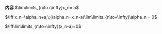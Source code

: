 **内容**
$\lim\limits_{n\to+\infty}x_n= a$

$\iff x_n=\alpha_n+a,\;(\alpha_n=x_n-a)\lim\limits_{n\to+\infty}\alpha_n = 0$

$\iff\lim\limits_{n\to+\infty}(x_n-a)=0$
